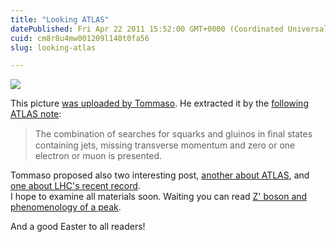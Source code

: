 ```yaml
---
title: "Looking ATLAS"
datePublished: Fri Apr 22 2011 15:52:00 GMT+0000 (Coordinated Universal Time)
cuid: cm8r8u4mw001209l140t0fa56
slug: looking-atlas

---
```



[![](https://cdn.hashnode.com/res/hashnode/image/upload/v1743073296405/4546a1be-3d75-4de9-9c7f-04f93e68ea5c.jpeg)](https://blogger.googleusercontent.com/img/b/R29vZ2xl/AVvXsEjsgt2hiPyJYuR3Ep2uX-478OXum5ejZNO0KajsYYYUiPZLAw97tvHgHED2smM94CBE8Q671LTsbWqEf71lMstlNXz_zyxU3PCyWRfKMT_7lhfU24kSGysgO5l6QY7E1yJ9m2fDK0d-dSNo/s1600/cls_vs_pcl_atlas.jpg)

This picture [was uploaded by Tommaso](http://www.science20.com/quantum_diaries_survivor/atlas_supersymmetry_limits_how_sad_be_always_right-78289). He extracted it by the [following ATLAS note](http://cdsweb.cern.ch/record/1345745/files/ATLAS-CONF-2011-064.pdf):  

> The combination of searches for squarks and gluinos in ﬁnal states containing jets, missing transverse momentum and zero or one electron or muon is presented.

Tommaso proposed also two interesting post, [another about ATLAS](http://www.science20.com/quantum_diaries_survivor/did_atlas_just_see_higgs-78316), and [one about LHC's recent record](http://www.science20.com/quantum_diaries_survivor/blog/lhc_breaks_world_intensity_record_hadron_colliders-78321).  
I hope to examine all materials soon. Waiting you can read [Z' boson and phenomenology of a peak](http://ulaulaman.tumblr.com/post/4418221880/z-boson-and-phenomenology-af-a-peak).  
  
And a good Easter to all readers!